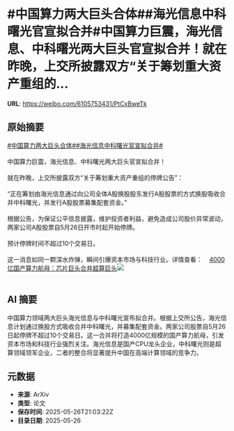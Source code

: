 # #中国算力两大巨头合体##海光信息中科曙光官宣拟合并#中国算力巨震，海光信息、中科曙光两大巨头官宣拟合并！就在昨晚，上交所披露双方“关于筹划重大资产重组的...

**URL**: https://weibo.com/6105753431/PtCxBweTk

## 原始摘要

<a href="https://m.weibo.cn/search?containerid=231522type%3D1%26t%3D10%26q%3D%23%E4%B8%AD%E5%9B%BD%E7%AE%97%E5%8A%9B%E4%B8%A4%E5%A4%A7%E5%B7%A8%E5%A4%B4%E5%90%88%E4%BD%93%23&amp;extparam=%23%E4%B8%AD%E5%9B%BD%E7%AE%97%E5%8A%9B%E4%B8%A4%E5%A4%A7%E5%B7%A8%E5%A4%B4%E5%90%88%E4%BD%93%23" data-hide=""><span class="surl-text">#中国算力两大巨头合体#</span></a><a href="https://m.weibo.cn/search?containerid=231522type%3D1%26t%3D10%26q%3D%23%E6%B5%B7%E5%85%89%E4%BF%A1%E6%81%AF%E4%B8%AD%E7%A7%91%E6%9B%99%E5%85%89%E5%AE%98%E5%AE%A3%E6%8B%9F%E5%90%88%E5%B9%B6%23&amp;extparam=%23%E6%B5%B7%E5%85%89%E4%BF%A1%E6%81%AF%E4%B8%AD%E7%A7%91%E6%9B%99%E5%85%89%E5%AE%98%E5%AE%A3%E6%8B%9F%E5%90%88%E5%B9%B6%23" data-hide=""><span class="surl-text">#海光信息中科曙光官宣拟合并#</span></a><br><br>中国算力巨震，海光信息、中科曙光两大巨头官宣拟合并！<br><br>就在昨晚，上交所披露双方“关于筹划重大资产重组的停牌公告”：<br><br>“正在筹划由海光信息通过向公司全体A股换股股东发行A股股票的方式换股吸收合并中科曙光，并发行A股股票募集配套资金。”<br><br>根据公告，为保证公平信息披露，维护投资者利益，避免造成公司股价异常波动，两家公司A股股票自5月26日开市时起开始停牌。<br><br>预计停牌时间不超过10个交易日。<br><br>这一消息如同一颗深水炸弹，瞬间引爆资本市场与科技行业。详情查看：<a href="https://weibo.cn/sinaurl?u=https%3A%2F%2Fmp.weixin.qq.com%2Fs%2F-gKPx3nXSk-RwU8CCcLm4g" data-hide=""><span class="url-icon"><img style="width: 1rem;height: 1rem" src="https://h5.sinaimg.cn/upload/2015/09/25/3/timeline_card_small_web_default.png" referrerpolicy="no-referrer"></span><span class="surl-text">4000亿国产算力航母：芯片巨头合并超算巨头</span></a><img style="" src="https://tvax4.sinaimg.cn/large/006Fd7o3gy1i1szxrbztsj30zk0fr7g2.jpg" referrerpolicy="no-referrer"><br><br>

## AI 摘要

中国算力领域两大巨头海光信息与中科曙光宣布拟合并。根据上交所公告，海光信息计划通过换股方式吸收合并中科曙光，并募集配套资金。两家公司股票自5月26日起停牌不超过10个交易日。这一合并将打造4000亿规模的国产算力航母，引发资本市场和科技行业强烈关注。海光信息是国产CPU龙头企业，中科曙光则是超算领域领军企业，二者的整合将显著提升中国在高端计算领域的竞争力。

## 元数据

- **来源**: ArXiv
- **类型**: 论文
- **保存时间**: 2025-05-26T21:03:22Z
- **目录日期**: 2025-05-26
